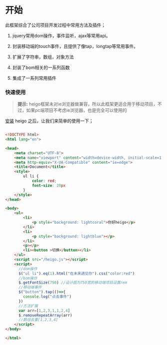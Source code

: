 # 开始

此框架综合了公司项目开发过程中常用方法及插件；

1. jquery常用dom操作，事件监听，ajax等常用api。

2. 封装移动端的touch事件，且提供了像tap，longtap等常用事件。

3. 扩展了字符串，数组，对象方法

4. 封装了bom相关的一系列函数

5. 集成了一系列常用插件


### 快速使用

> **提示:** heigo框架未对ie浏览器做兼容，所以此框架更适合用于移动项目，不过，如果pc端项目不考虑ie浏览器，也是完全可以使用的

[安装](../installation.md) heigo 之后，让我们来简单的使用一下；

``` html

<!DOCTYPE html>
<html lang="en">

<head>
    <meta charset="UTF-8">
    <meta name="viewport" content="width=device-width, initial-scale=1.0">
    <meta http-equiv="X-UA-Compatible" content="ie=edge">
    <title>Document</title>
    <style>
        ul li {
            color: red;
            font-size: 20px
        }
    </style>
</head>

<body>
    <ul>
        <li>
            <p style="background: lightcoral">你好heigo</p>
        </li>
        <li>
            <p style="background: lightblue"></p>
        </li>
        <p></p>
        <li><button >切换</button></li>
    </ul>
    <script src="/heigo.js"></script>
    <script>
      //dom操作
      $("ul li").eq(1).html("在未来遇见你").css("color:red")
      //bom操作
      $.getFontSize(750) //设计图为750宽的移动端项目设置rem
      //移动端事件
      $("button").tap(()=>{
        console.log("点击事件")
      })
      //方法扩展
      var arr=[1,2,3,1,1,2,4]
      $.removeRepeatArray(arr)
      //数组去重[1,2,3,4]
    </script>
</body>

</html>
```


